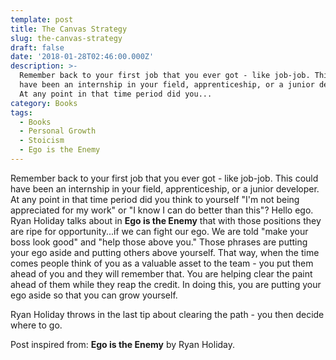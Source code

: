 ```yaml
---
template: post
title: The Canvas Strategy
slug: the-canvas-strategy
draft: false
date: '2018-01-28T02:46:00.000Z'
description: >-
  Remember back to your first job that you ever got - like job-job. This could
  have been an internship in your field, apprenticeship, or a junior developer.
  At any point in that time period did you...
category: Books
tags:
  - Books
  - Personal Growth
  - Stoicism
  - Ego is the Enemy
---
```


Remember back to your first job that you ever got - like job-job. This could have been an internship in your field, apprenticeship, or a junior developer. At any point in that time period did you think to yourself "I'm not being appreciated for my work" or "I know I can do better than this"? Hello ego. Ryan Holiday talks about in **Ego is the Enemy** that with those positions they are ripe for opportunity...if we can fight our ego. We are told "make your boss look good" and "help those above you." Those phrases are putting your ego aside and putting others above yourself. That way, when the time comes people think of you as a valuable asset to the team - you put them ahead of you and they will remember that. You are helping clear the paint ahead of them while they reap the credit. In doing this, you are putting your ego aside so that you can grow yourself.

Ryan Holiday throws in the last tip about clearing the path - you then decide where to go.


Post inspired from: **Ego is the Enemy** by Ryan Holiday.
